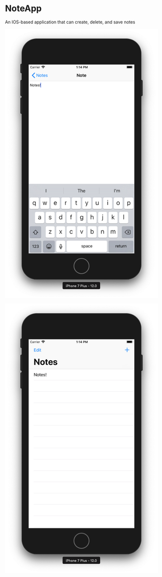 # NoteApp
An IOS-based application that can create, delete, and save notes

![screenshot](images/screenshot1.png)

![screenshot](images/screenshot2.png)